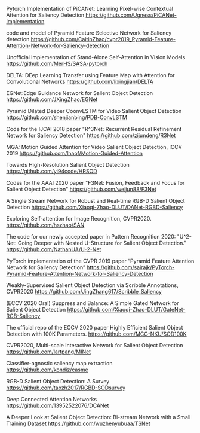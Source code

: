 Pytorch Implementation of PiCANet: Learning Pixel-wise Contextual Attention for Saliency Detection
https://github.com/Ugness/PiCANet-Implementation

code and model of Pyramid Feature Selective Network for Saliency detection
https://github.com/CaitinZhao/cvpr2019_Pyramid-Feature-Attention-Network-for-Saliency-detection

Unofficial implementation of Stand-Alone Self-Attention in Vision Models
https://github.com/MerHS/SASA-pytorch

DELTA: DEep Learning Transfer using Feature Map with Attention for Convolutional Networks
https://github.com/lixingjian/DELTA

EGNet:Edge Guidance Network for Salient Object Detection
https://github.com/JXingZhao/EGNet

Pyramid Dilated Deeper CoonvLSTM for Video Salient Object Detection
https://github.com/shenjianbing/PDB-ConvLSTM

Code for the IJCAI 2018 paper "R^3Net: Recurrent Residual Refinement Network for Saliency Detection"
https://github.com/zijundeng/R3Net

MGA: Motion Guided Attention for Video Salient Object Detection, ICCV 2019
https://github.com/lhaof/Motion-Guided-Attention

Towards High-Resolution Salient Object Detection
https://github.com/yi94code/HRSOD

Codes for the AAAI 2020 paper "F3Net: Fusion, Feedback and Focus for Salient Object Detection" 
https://github.com/weijun88/F3Net

A Single Stream Network for Robust and Real-time RGB-D Salient Object Detection
https://github.com/Xiaoqi-Zhao-DLUT/DANet-RGBD-Saliency

Exploring Self-attention for Image Recognition, CVPR2020.
https://github.com/hszhao/SAN

The code for our newly accepted paper in Pattern Recognition 2020: "U^2-Net: Going Deeper with Nested U-Structure for Salient Object Detection."
https://github.com/NathanUA/U-2-Net

PyTorch implementation of the CVPR 2019 paper “Pyramid Feature Attention Network for Saliency Detection”
https://github.com/sairajk/PyTorch-Pyramid-Feature-Attention-Network-for-Saliency-Detection

Weakly-Supervised Salient Object Detection via Scribble Annotations, CVPR2020
https://github.com/JingZhang617/Scribble_Saliency

(ECCV 2020 Oral) Suppress and Balance: A Simple Gated Network for Salient Object Detection
https://github.com/Xiaoqi-Zhao-DLUT/GateNet-RGB-Saliency

The official repo of the ECCV 2020 paper Highly Efficient Salient Object Detection with 100K Parameters.
https://github.com/MCG-NKU/SOD100K

CVPR2020, Multi-scale Interactive Network for Salient Object Detection
https://github.com/lartpang/MINet

Classifier-agnostic saliency map extraction
https://github.com/kondiz/casme

RGB-D Salient Object Detection: A Survey
https://github.com/taozh2017/RGBD-SODsurvey

Deep Connected Attention Networks
https://github.com/13952522076/DCANet

A Deeper Look at Salient Object Detection: Bi-stream Network with a Small Training Dataset
https://github.com/wuzhenyubuaa/TSNet